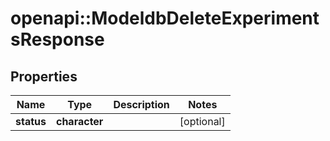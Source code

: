 # openapi::ModeldbDeleteExperimentsResponse


## Properties
Name | Type | Description | Notes
------------ | ------------- | ------------- | -------------
**status** | **character** |  | [optional] 


